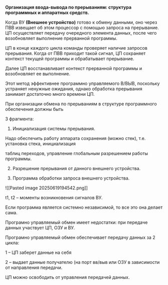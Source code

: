 **Организация ввода-вывода по прерываниям: структура программных и аппаратных средств.**

Когда ВУ **(Внешнее устройство)** готово к обмену данными, оно через ПВВ извещает об этом процессор с помощью запроса на прерывание. ЦП осуществляет передачу очередного элемента данных, после чего возобновляет выполнение прерванной программы.

ЦП в конце каждого цикла команды проверяет наличие запросов прерывания. Когда от ПВВ приходит такой сигнал, ЦП сохраняет контекст текущей программы и обрабатывает прерывание.

Далее ЦП восстанавливает контекст прерванной программы и возобновляет ее выполнение.

Этот метод эффективнее программно управляемого В/ВЫВ, поскольку устраняет ненужные ожидания, однако обработка прерывания занимает достаточно много времени ЦП.

При организации обмена по прерываниям в структуре программного обеспечения должны быть

3 фрагмента:

1) Инициализация системы прерывания.

Надо обеспечить работу аппарата сохранения (можно стек), т.е. установка стека, инициализация

таблиц переходов, управление глобальным разрешением работы программы.

2) Разрешение прерывания от данного внешнего устройства.

3) Программа обработки запроса внешнего устройства.

![[Pasted image 20250619194542.png]]

t1, t2 – моменты возникновения сигналов ВУ.

Если программа является системно независимой, то все это она делает сама.

Програмно управляемый обмен имеет недостатки: при передаче данных участвует ЦП, ОЗУ и ВУ.

Програмно управляемый обмен обеспечивает передачу данных за 2 цикла:

1 – ЦП заберет данные на себя

2 – выдает данные получателю (на порт вв/выв или ОЗУ в зависимости от направления передачи.

ЦП можно освободить от управления передачей данных.